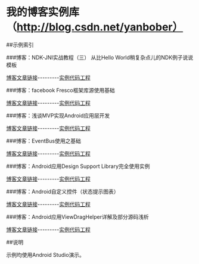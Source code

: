 # 我的博客实例库（http://blog.csdn.net/yanbober）

##示例索引

###博客：NDK-JNI实战教程（三） 从比Hello World稍复杂点儿的NDK例子说说模板

[博客文章链接](http://blog.csdn.net/yanbober/article/details/45310589)---------[实例代码工程](https://github.com/yanbober/Android-Blog-Source/tree/master/NDKApplication)

###博客：facebook Fresco框架库源使用基础

[博客文章链接](http://blog.csdn.net/yanbober/article/details/45307897)---------[实例代码工程](https://github.com/yanbober/Android-Blog-Source/tree/master/Fresco-Android-CN-Demo)

###博客：浅谈MVP实现Android应用层开发

[博客文章链接](http://blog.csdn.net/yanbober/article/details/45645115)---------[实例代码工程](https://github.com/yanbober/Android-Blog-Source/tree/master/Android-MVP-Demo)

###博客：EventBus使用之基础

[博客文章链接](http://blog.csdn.net/yanbober/article/details/45667363)---------[实例代码工程](https://github.com/yanbober/Android-Blog-Source/tree/master/Android-EventBus-Demo)

###博客：Android应用Design Support Library完全使用实例

[博客文章链接](http://blog.csdn.net/yanbober/article/details/46312339)---------[实例代码工程](https://github.com/yanbober/Android-Blog-Source/tree/master/Support-Library-Demo)

###博客：Android自定义控件（状态提示图表）

[博客文章链接](http://blog.csdn.net/yanbober/article/details/46342361)---------[实例代码工程](https://github.com/yanbober/Android-Blog-Source/tree/master/CustomerViewDemo)


###博客：Android应用ViewDragHelper详解及部分源码浅析

[博客文章链接](http://blog.csdn.net/yanbober/article/details/50419059)---------[实例代码工程](https://github.com/yanbober/Android-Blog-Source/tree/master/ViewDragHelper-Demo)


##说明

示例均使用Android Studio演示。
